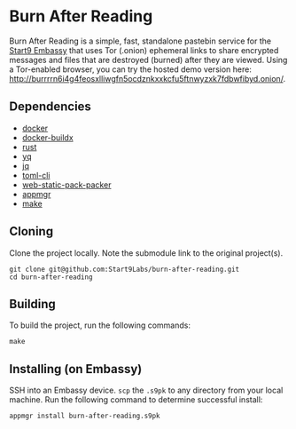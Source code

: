 # Burn After Reading

Burn After Reading is a simple, fast, standalone pastebin service for the [Start9 Embassy](https://start9labs.com) that uses Tor (.onion) ephemeral links to share encrypted messages and files that are destroyed (burned) after they are viewed. Using a Tor-enabled browser, you can try the hosted demo version here: http://burrrrn6i4g4feosxlliwgfn5ocdznkxxkcfu5ftnwyzxk7fdbwfibyd.onion/.

## Dependencies

- [docker](https://docs.docker.com/get-docker)
- [docker-buildx](https://docs.docker.com/buildx/working-with-buildx/)
- [rust](https://rustup.rs)
- [yq](https://mikefarah.gitbook.io/yq)
- [jq](https://stedolan.github.io/jq/)
- [toml-cli](https://crates.io/crates/toml-cli)
- [web-static-pack-packer](https://crates.io/crates/web-static-pack-packer)
- [appmgr](https://github.com/Start9Labs/appmgr)
- [make](https://www.gnu.org/software/make/)

## Cloning

Clone the project locally. Note the submodule link to the original project(s). 

```
git clone git@github.com:Start9Labs/burn-after-reading.git
cd burn-after-reading
```

## Building

To build the project, run the following commands:

```
make
```

## Installing (on Embassy)

SSH into an Embassy device.
`scp` the `.s9pk` to any directory from your local machine.
Run the following command to determine successful install:

```
appmgr install burn-after-reading.s9pk
```

